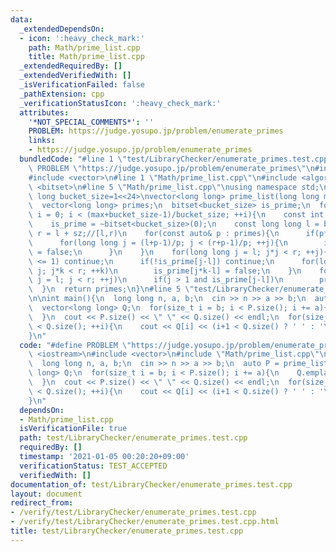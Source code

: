 ```yaml
---
data:
  _extendedDependsOn:
  - icon: ':heavy_check_mark:'
    path: Math/prime_list.cpp
    title: Math/prime_list.cpp
  _extendedRequiredBy: []
  _extendedVerifiedWith: []
  _isVerificationFailed: false
  _pathExtension: cpp
  _verificationStatusIcon: ':heavy_check_mark:'
  attributes:
    '*NOT_SPECIAL_COMMENTS*': ''
    PROBLEM: https://judge.yosupo.jp/problem/enumerate_primes
    links:
    - https://judge.yosupo.jp/problem/enumerate_primes
  bundledCode: "#line 1 \"test/LibraryChecker/enumerate_primes.test.cpp\"\n#define\
    \ PROBLEM \"https://judge.yosupo.jp/problem/enumerate_primes\"\n#include <iostream>\n\
    #include <vector>\n#line 1 \"Math/prime_list.cpp\"\n#include <algorithm>\n#include\
    \ <bitset>\n#line 5 \"Math/prime_list.cpp\"\nusing namespace std;\n\ntemplate<long\
    \ long bucket_size=1<<24>\nvector<long long> prime_list(long long max){\n  ++max;\n\
    \  vector<long long> primes;\n  bitset<bucket_size> is_prime;\n  for(long long\
    \ i = 0; i < (max+bucket_size-1)/bucket_size; ++i){\n    const int sz = min(bucket_size,max-bucket_size*i);\n\
    \    is_prime = ~bitset<bucket_size>(0);\n    const long long l = bucket_size*i,\
    \ r = l + sz;//[l,r)\n    for(const auto& p : primes){\n      if(p*p >= r) break;\n\
    \      for(long long j = (l+p-1)/p; j < (r+p-1)/p; ++j){\n        is_prime[p*j-l]\
    \ = false;\n      }\n    }\n    for(long long j = l; j*j < r; ++j){\n      if(j\
    \ <= 1) continue;\n      if(!is_prime[j-l]) continue;\n      for(long long k =\
    \ j; j*k < r; ++k)\n        is_prime[j*k-l] = false;\n    }\n    for(long long\
    \ j = l; j < r; ++j)\n      if(j > 1 and is_prime[j-l])\n        primes.emplace_back(j);\n\
    \  }\n  return primes;\n}\n#line 5 \"test/LibraryChecker/enumerate_primes.test.cpp\"\
    \n\nint main(){\n  long long n, a, b;\n  cin >> n >> a >> b;\n  auto P = prime_list(n);\n\
    \  vector<long long> Q;\n  for(size_t i = b; i < P.size(); i += a){\n    Q.emplace_back(P[i]);\n\
    \  }\n  cout << P.size() << \" \" << Q.size() << endl;\n  for(size_t i = 0; i\
    \ < Q.size(); ++i){\n    cout << Q[i] << (i+1 < Q.size() ? ' ' : '\\n');\n  }\n\
    }\n"
  code: "#define PROBLEM \"https://judge.yosupo.jp/problem/enumerate_primes\"\n#include\
    \ <iostream>\n#include <vector>\n#include \"Math/prime_list.cpp\"\n\nint main(){\n\
    \  long long n, a, b;\n  cin >> n >> a >> b;\n  auto P = prime_list(n);\n  vector<long\
    \ long> Q;\n  for(size_t i = b; i < P.size(); i += a){\n    Q.emplace_back(P[i]);\n\
    \  }\n  cout << P.size() << \" \" << Q.size() << endl;\n  for(size_t i = 0; i\
    \ < Q.size(); ++i){\n    cout << Q[i] << (i+1 < Q.size() ? ' ' : '\\n');\n  }\n\
    }\n"
  dependsOn:
  - Math/prime_list.cpp
  isVerificationFile: true
  path: test/LibraryChecker/enumerate_primes.test.cpp
  requiredBy: []
  timestamp: '2021-01-05 00:20:20+09:00'
  verificationStatus: TEST_ACCEPTED
  verifiedWith: []
documentation_of: test/LibraryChecker/enumerate_primes.test.cpp
layout: document
redirect_from:
- /verify/test/LibraryChecker/enumerate_primes.test.cpp
- /verify/test/LibraryChecker/enumerate_primes.test.cpp.html
title: test/LibraryChecker/enumerate_primes.test.cpp
---
```

